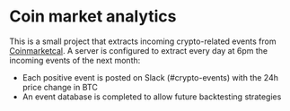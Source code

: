 # Coin market analytics
This is a small project that extracts incoming crypto-related events from [Coinmarketcal](https://coinmarketcal.com/en/). A server is configured to extract every day at 6pm the incoming events of the next month:

* Each positive event is posted on Slack (#crypto-events) with the 24h price change in BTC
* An event database is completed to allow future backtesting strategies
